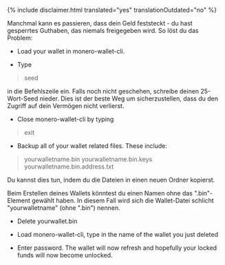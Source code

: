 {% include disclaimer.html translated="yes" translationOutdated="no" %}

Manchmal kann es passieren, dass dein Geld feststeckt - du hast gesperrtes
Guthaben, das niemals freigegeben wird. So löst du das Problem:

- Load your wallet in monero-wallet-cli.

- Type

> seed

in die Befehlszeile ein. Falls noch nicht geschehen, schreibe deinen
25-Wort-Seed nieder. Dies ist der beste Weg um sicherzustellen, dass du den
Zugriff auf dein Vermögen nicht verlierst.

- Close monero-wallet-cli by typing

> exit

- Backup all of your wallet related files. These include:

> yourwalletname.bin
> yourwalletname.bin.keys
> yourwalletname.bin.address.txt

Du kannst dies tun, indem du die Dateien in einen neuen Ordner kopierst.

Beim Erstellen deines Wallets könntest du einen Namen ohne das
".bin"-Element gewählt haben. In diesem Fall wird sich die Wallet-Datei
schlicht "yourwalletname" (ohne ".bin") nennen.

- Delete yourwallet.bin

- Load monero-wallet-cli, type in the name of the wallet you just deleted

- Enter password. The wallet will now refresh and hopefully your locked
  funds will now become unlocked.

